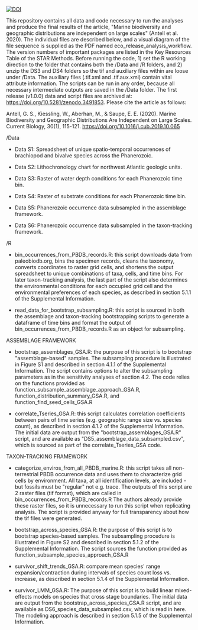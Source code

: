 [![DOI](https://zenodo.org/badge/DOI/10.5281/zenodo.3491853.svg)](https://doi.org/10.5281/zenodo.3491853)

This repository contains all data and code necessary to run the analyses and produce the final results of the article, "Marine biodiversity and geographic distributions are independent on large scales" (Antell et al. 2020). The individual files are described below, and a visual diagram of the file sequence is supplied as the PDF named eco_release_analysis_workflow. The version numbers of important packages are listed in the Key Resources Table of the STAR Methods. Before running the code, 1) set the R working direction to the folder that contains both the /Data and /R folders, and 2) unzip the DS3 and DS4 folders so the tif and auxiliary files within are loose under /Data. The auxiliary files (.tif.xml and .tif.aux.xml) contain vital attribute information. The scripts can be run in any order, because all necessary intermediate outputs are saved in the /Data folder. The first release (v1.0.0) data and script files are archived at: https://doi.org/10.5281/zenodo.3491853. Please cite the article as follows:

Antell, G. S., Kiessling, W., Aberhan, M., & Saupe, E. E. (2020). Marine Biodiversity and Geographic Distributions Are Independent on Large Scales. Current Biology, 30(1), 115-121. https://doi.org/10.1016/j.cub.2019.10.065

/Data

- Data S1: Spreadsheet of unique spatio-temporal occurrences of brachiopod and bivalve species across
the Phanerozoic.

- Data S2: Lithochronology chart for northwest Atlantic geologic units.

- Data S3: Raster of water depth conditions for each Phanerozoic time bin.

- Data S4: Raster of substrate conditions for each Phanerozoic time bin.

- Data S5: Phanerozoic occurrence data subsampled in the assemblage framework.

- Data S6: Phanerozoic occurrence data subsampled in the taxon-tracking framework.

/R

- bin_occurrences_from_PBDB_records.R: this script downloads data from paleobiodb.org, bins the specimen records, cleans the taxonomy, converts coordinates to raster grid cells, and shortens the output spreadsheet to unique combinations of taxa, cells, and time bins. For later taxon-tracking analysis, the last part of the script also determines the environmental conditions for each occupied grid cell and the environmental preferences of each species, as described in section 5.1.1 of the Supplemental Information.

- read_data_for_bootstrap_subsampling.R: this script is sourced in both the assemblage and taxon-tracking bootstrapping scripts to generate a dataframe of time bins and format the output of bin_occurrences_from_PBDB_records.R as an object for subsampling.

ASSEMBLAGE FRAMEWORK

- bootstrap_assemblages_GSA.R: the purpose of this script is to bootstrap "assemblage-based" samples. The subsampling procedure is illustrated in Figure S1 and described in section 4.1.1 of the Supplemental Information. The script contains options to alter the subsampling parameters as in the sensitivity analyses of section 4.2. The code relies on the functions provided as function_subsample_assemblage_approach_GSA.R, function_distribution_summary_GSA.R, and function_find_seed_cells_GSA.R

- correlate_Tseries_GSA.R: this script calculates correlation coefficients between pairs of time series (e.g. geographic range size vs. species count), as described in section 4.1.2 of the Supplemental Information. The initial data are output from the "bootstrap_assemblages_GSA.R" script, and are available as "DS5_assemblage_data_subsampled.csv", which is sourced as part of the correlate_Tseries_GSA code.

TAXON-TRACKING FRAMEWORK

- categorize_enviros_from_all_PBDB_marine.R: this script takes all non-terrestrial PBDB occurrence data and uses them to characterize grid cells by environment. All taxa, at all identification levels, are included - but fossils must be "regular" not e.g. trace. The outputs of this script are 2 raster files (tif format), which are called in bin_occurrences_from_PBDB_records.R  The authors already provide these raster files, so it is unnecessary to run this script when replicating analysis. The script is provided anyway for full transparency about how the tif files were generated.

- bootstrap_across_species_GSA.R: the purpose of this script is to bootstrap species-based samples. The subsampling procedure is illustrated in Figure S2 and described in section 5.1.2 of the Supplemental Information. The script sources the function provided as function_subsample_species_approach_GSA.R

- survivor_shift_trends_GSA.R: compare mean species' range expansion/contraction during intervals of species count loss vs. increase, as described in section 5.1.4 of the Supplemental Information.

- survivor_LMM_GSA.R: The purpose of this script is to build linear mixed-effects models on species that cross stage boundaries. The initial data are output from the bootstrap_across_species_GSA.R script, and are available as DS6_species_data_subsampled.csv, which is read in here. The modeling approach is described in section 5.1.5 of the Supplemental Information.

